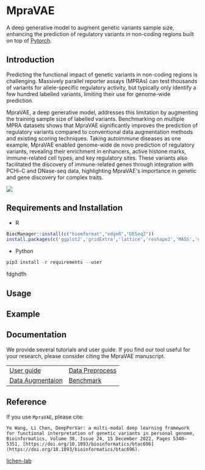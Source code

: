 # MpraVAE
A deep generative model to augment genetic variants sample size, enhancing the prediction of regulatory variants in non-coding regions built on top of [Pytorch](https://pytorch.org/).

## Introduction
Predicting the functional impact of genetic variants in non-coding regions is challenging. Massively parallel reporter assays (MPRAs) can test thousands of variants for allele-specific regulatory activity, but typically only identify a few hundred labelled variants, limiting their use for genome-wide prediction. 

MpraVAE, a deep generative model, addresses this limitation by augmenting the training sample size of labelled variants. Benchmarking on multiple MPRA datasets shows that MpraVAE significantly improves the prediction of regulatory variants compared to conventional data augmentation methods and existing scoring techniques. Taking autoimmune diseases as one example, MpraVAE enabled genome-wide de novo prediction of regulatory variants, revealing their enrichment in enhancers, active histone marks, immune-related cell types, and key regulatory sites. These variants also facilitated the discovery of immune-related genes through integration with PCHi-C and DNase-seq data, highlighting MpraVAE's importance in genetic and gene discovery for complex traits.


![](https://github.com/yi-xiaa/MpraVAE/blob/main/doc/Figure1.png)

## Requirements and Installation
- R
```R
BiocManager::install(c("biomformat","edgeR","DESeq2"))
install.packages(c('ggplot2','gridExtra','lattice','reshape2','MASS','dirmult','nonnest2'))
```
- Python
```Python
pip3 install -r requirements --user
```

fdghdfh
## Usage

## Example


## Documentation
We provide several tutorials and user guide. If you find our tool useful for your research, please consider citing the MpraVAE manuscript.

<table>
  <tr>
    <td><a href="URL_TO_USER_GUIDE">User guide</a></td>
    <td><a href="URL_TO_PBMCS_TUTORIAL">Data Preprocess</a></td>
  </tr>
  <tr>
    <td><a href="URL_TO_GRN_BENCHMARK">Data Augmentaion</a></td>
    <td><a href="URL_TO_GRN_BENCHMARK">Benchmark</a></td>
  </tr>
</table>

## Reference
If you use `MpraVAE`, please cite:

    Ye Wang, Li Chen, DeepPerVar: a multi-modal deep learning framework for functional interpretation of genetic variants in personal genome, Bioinformatics, Volume 38, Issue 24, 15 December 2022, Pages 5340–5351, [https://doi.org/10.1093/bioinformatics/btac696](https://doi.org/10.1093/bioinformatics/btac696).



[lichen-lab](https://github.com/lichen-lab "https://github.com/lichen-lab")